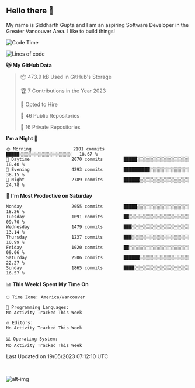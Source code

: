 ## Hello there :wave:

My name is Siddharth Gupta and I am an aspiring Software Developer in the Greater Vancouver Area. I like to build things!

<!-- ![gif](https://github.com/siddg97/siddg97/blob/master/dino.gif) -->

<!--START_SECTION:waka-->
![Code Time](http://img.shields.io/badge/Code%20Time-1%2C892%20hrs%206%20mins-blue)

![Lines of code](https://img.shields.io/badge/From%20Hello%20World%20I%27ve%20Written-18.7%20million%20lines%20of%20code-blue)

**🐱 My GitHub Data** 

> 📦 473.9 kB Used in GitHub's Storage 
 > 
> 🏆 7 Contributions in the Year 2023
 > 
> 💼 Opted to Hire
 > 
> 📜 46 Public Repositories 
 > 
> 🔑 16 Private Repositories 
 > 
**I'm a Night 🦉** 

```text
🌞 Morning                2101 commits        █████░░░░░░░░░░░░░░░░░░░░   18.67 % 
🌆 Daytime                2070 commits        █████░░░░░░░░░░░░░░░░░░░░   18.40 % 
🌃 Evening                4293 commits        ██████████░░░░░░░░░░░░░░░   38.15 % 
🌙 Night                  2789 commits        ██████░░░░░░░░░░░░░░░░░░░   24.78 % 
```
📅 **I'm Most Productive on Saturday** 

```text
Monday                   2055 commits        █████░░░░░░░░░░░░░░░░░░░░   18.26 % 
Tuesday                  1091 commits        ██░░░░░░░░░░░░░░░░░░░░░░░   09.70 % 
Wednesday                1479 commits        ███░░░░░░░░░░░░░░░░░░░░░░   13.14 % 
Thursday                 1237 commits        ███░░░░░░░░░░░░░░░░░░░░░░   10.99 % 
Friday                   1020 commits        ██░░░░░░░░░░░░░░░░░░░░░░░   09.06 % 
Saturday                 2506 commits        ██████░░░░░░░░░░░░░░░░░░░   22.27 % 
Sunday                   1865 commits        ████░░░░░░░░░░░░░░░░░░░░░   16.57 % 
```


📊 **This Week I Spent My Time On** 

```text
🕑︎ Time Zone: America/Vancouver

💬 Programming Languages: 
No Activity Tracked This Week

🔥 Editors: 
No Activity Tracked This Week

💻 Operating System: 
No Activity Tracked This Week
```


 Last Updated on 19/05/2023 07:12:10 UTC
<!--END_SECTION:waka-->

<br>

![alt-img](https://github-readme-stats.vercel.app/api?username=siddg97&count_private=true&theme=nightowl&show_icons=true)

